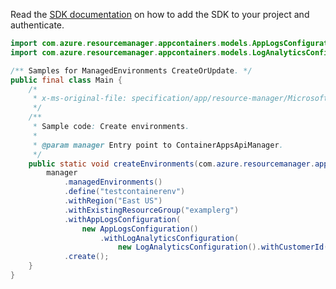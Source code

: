 Read the [SDK documentation](https://github.com/Azure/azure-sdk-for-java/blob/azure-resourcemanager-appcontainers_1.0.0-beta.1/sdk/appcontainers/azure-resourcemanager-appcontainers/README.md) on how to add the SDK to your project and authenticate.

```java
import com.azure.resourcemanager.appcontainers.models.AppLogsConfiguration;
import com.azure.resourcemanager.appcontainers.models.LogAnalyticsConfiguration;

/** Samples for ManagedEnvironments CreateOrUpdate. */
public final class Main {
    /*
     * x-ms-original-file: specification/app/resource-manager/Microsoft.App/preview/2022-01-01-preview/examples/ManagedEnvironments_CreateOrUpdate.json
     */
    /**
     * Sample code: Create environments.
     *
     * @param manager Entry point to ContainerAppsApiManager.
     */
    public static void createEnvironments(com.azure.resourcemanager.appcontainers.ContainerAppsApiManager manager) {
        manager
            .managedEnvironments()
            .define("testcontainerenv")
            .withRegion("East US")
            .withExistingResourceGroup("examplerg")
            .withAppLogsConfiguration(
                new AppLogsConfiguration()
                    .withLogAnalyticsConfiguration(
                        new LogAnalyticsConfiguration().withCustomerId("string").withSharedKey("string")))
            .create();
    }
}
```
